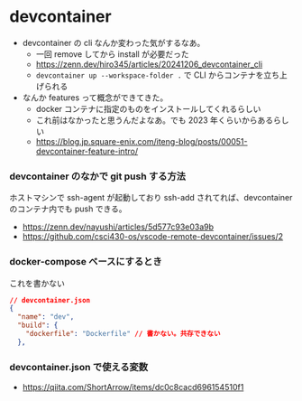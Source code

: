 # devcontainer

- devcontainer の cli なんか変わった気がするなあ。
  - 一回 remove してから install が必要だった
  - https://zenn.dev/hiro345/articles/20241206_devcontainer_cli
  - `devcontainer up --workspace-folder .` で CLI からコンテナを立ち上げられる
- なんか features って概念ができてきた。
  - docker コンテナに指定のものをインストールしてくれるらしい
  - これ前はなかったと思うんだよなあ。でも 2023 年くらいからあるらしい
  - https://blog.jp.square-enix.com/iteng-blog/posts/00051-devcontainer-feature-intro/


### devcontainer のなかで git push する方法
ホストマシンで ssh-agent が起動しており ssh-add されてれば、devcontainer のコンテナ内でも push できる。

- https://zenn.dev/nayushi/articles/5d577c93e03a9b
- https://github.com/csci430-os/vscode-remote-devcontainer/issues/2

### docker-compose ベースにするとき
これを書かない

```json
// devcontainer.json
{
  "name": "dev",
  "build": {
    "dockerfile": "Dockerfile" // 書かない。共存できない
  },
```

### devcontainer.json で使える変数
- https://qiita.com/ShortArrow/items/dc0c8cacd696154510f1

